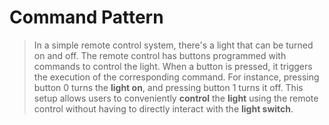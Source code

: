 # Command Pattern

> In a simple remote control system, there's a light that can be turned on and off. The remote control has buttons programmed with commands to control the light. When a button is pressed, it triggers the execution of the corresponding command. For instance, pressing button 0 turns the **light on**, and pressing button 1 turns it off. This setup allows users to conveniently **control** the **light** using the remote control without having to directly interact with the **light switch**.